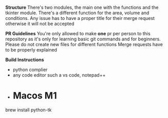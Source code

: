 **Structure**
There's two modules, the main one with the functions and the tkinter module.
There's a different function for the area, volume and conditions.
Any issue has to have a proper title for their merge request otherwise it will not be accepted

**PR Guidelines**
You're only allowed to make **one** pr per person to this repository as it's only for learning basic git commands and for beginners.
Please do not create new files for different functions
Merge requests have to be properly explained

**Build Instructions**
- python complier
- any code editor such a vs code, notepad++ 
- # Macos M1
brew install python-tk



